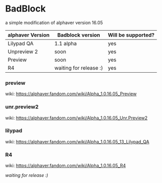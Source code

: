 # BadBlock

a simple modification of alphaver version 16.05 

| alphaver Version  | Badblock version      | Will be supported? |
|-------------------|-----------------------|--------------------|
| Lilypad QA        | 1.1 alpha             | yes                |
| Unpreview 2       | soon                  | yes                |
| Preview           | soon                  | yes                |
| R4                | waiting for release :)| yes                |

### preview
wiki: https://alphaver.fandom.com/wiki/Alpha_1.0.16.05_Preview

### unr.preview2
wiki: https://alphaver.fandom.com/wiki/Alpha_1.0.16.05_Unr.Preview2


### lilypad
wiki: https://alphaver.fandom.com/wiki/Alpha_1.0.16.05_13_Lilypad_QA

### R4
wiki: https://alphaver.fandom.com/wiki/Alpha_1.0.16.05_R4

*waiting for release :)*

